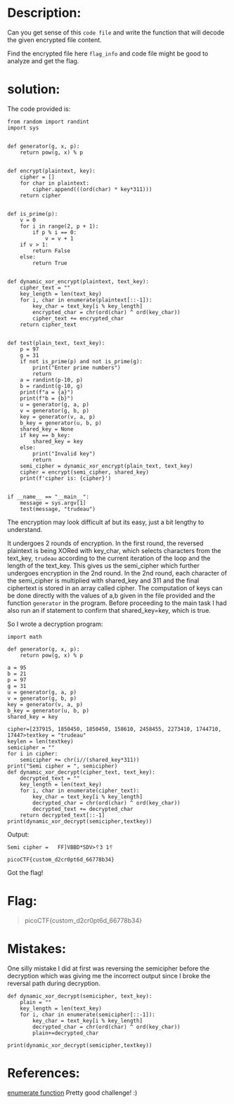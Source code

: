 # Description:
Can you get sense of this `code file` and write the function that will decode the given encrypted file content.

Find the encrypted file here `flag_info` and code file might be good to analyze and get the flag.

# solution:
The code provided is:
```
from random import randint
import sys


def generator(g, x, p):
    return pow(g, x) % p


def encrypt(plaintext, key):
    cipher = []
    for char in plaintext:
        cipher.append(((ord(char) * key*311)))
    return cipher


def is_prime(p):
    v = 0
    for i in range(2, p + 1):
        if p % i == 0:
            v = v + 1
    if v > 1:
        return False
    else:
        return True


def dynamic_xor_encrypt(plaintext, text_key):
    cipher_text = ""
    key_length = len(text_key)
    for i, char in enumerate(plaintext[::-1]):
        key_char = text_key[i % key_length]
        encrypted_char = chr(ord(char) ^ ord(key_char))
        cipher_text += encrypted_char
    return cipher_text


def test(plain_text, text_key):
    p = 97
    g = 31
    if not is_prime(p) and not is_prime(g):
        print("Enter prime numbers")
        return
    a = randint(p-10, p)
    b = randint(g-10, g)
    print(f"a = {a}")
    print(f"b = {b}")
    u = generator(g, a, p)
    v = generator(g, b, p)
    key = generator(v, a, p)
    b_key = generator(u, b, p)
    shared_key = None
    if key == b_key:
        shared_key = key
    else:
        print("Invalid key")
        return
    semi_cipher = dynamic_xor_encrypt(plain_text, text_key)
    cipher = encrypt(semi_cipher, shared_key)
    print(f'cipher is: {cipher}')


if __name__ == "__main__":
    message = sys.argv[1]
    test(message, "trudeau")
```
The encryption may look difficult af but its easy, just a bit lengthy to understand.

It undergoes 2 rounds of encryption. In the first round, the reversed plaintext is being XORed with key_char, which selects characters from the text_key, `trudeau` according to the current iteration of the loop and the length of the text_key.
This gives us the semi_cipher which further undergoes encryption in the 2nd round. In the 2nd round, each character of the semi_cipher is multiplied with shared_key and 311 and the final ciphertext is stored in an array called cipher. The computation of keys can be done directly with the values of a,b given in the file provided and the function `generator` in the program. Before proceeding to the main task I had also run an if statement to confirm that shared_key=key, which is true.

So I wrote a decryption program:
```
import math

def generator(g, x, p):
    return pow(g, x) % p

a = 95
b = 21
p = 97
g = 31
u = generator(g, a, p)
v = generator(g, b, p)
key = generator(v, a, p)
b_key = generator(u, b, p)
shared_key = key

cipher=[237915, 1850450, 1850450, 158610, 2458455, 2273410, 1744710, 17447>textkey = "trudeau"
keylen = len(textkey)
semicipher = ""
for i in cipher:
    semicipher += chr(i//(shared_key*311))
print("Semi cipher = ", semicipher)
def dynamic_xor_decrypt(cipher_text, text_key):
    decrypted_text = ""
    key_length = len(text_key)
    for i, char in enumerate(cipher_text):
        key_char = text_key[i % key_length]
        decrypted_char = chr(ord(char) ^ ord(key_char))
        decrypted_text += decrypted_char
    return decrypted_text[::-1]
print(dynamic_xor_decrypt(semicipher,textkey))
```
Output:
```
Semi cipher =   FF]VBBD*SDV>␦3 1␦

picoCTF{custom_d2cr0pt6d_66778b34}
```
Got the flag!

# Flag:
>picoCTF{custom_d2cr0pt6d_66778b34}

# Mistakes:
One silly mistake I did at first was reversing the semicipher before the decryption which was giving me the incorrect output since I broke the reversal path during decryption.
```
def dynamic_xor_decrypt(semicipher, text_key):
    plain = ""
    key_length = len(text_key)
    for i, char in enumerate(semicipher[::-1]):
        key_char = text_key[i % key_length]
        decrypted_char = chr(ord(char) ^ ord(key_char))
        plain+=decrypted_char

print(dynamic_xor_decrypt(semicipher,textkey))
```
# References:
[enumerate function](https://www.geeksforgeeks.org/enumerate-in-python/)
Pretty good challenge! :)
